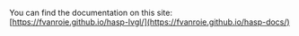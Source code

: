 You can find the documentation on this site: [https://fvanroie.github.io/hasp-lvgl/](https://fvanroie.github.io/hasp-docs/)
